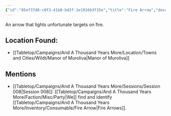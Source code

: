 ```yaml
---
{"id":"85ef37d8-c0f3-41b8-bd3f-1e1016b3f15e","title":"Fire Arrow","description":"An arrow that lights unfortunate targets on fire.","isInCurrentInventory":true,"isProscribed":false,"amountHeld":2,"causeOfConsumption":"null","publish":true,"date_created":"Thursday, April 11th 2024, 10:49:44 pm","date_modified":"Friday, April 26th 2024, 11:23:02 pm","editing_lock":false,"live_preview":true,"cssclasses":["mado-heading"],"path":"Tabletop/Campaigns/And A Thousand Years More/Inventory/Consumable/Fire Arrow.md","permalink":"/tabletop/campaigns/and-a-thousand-years-more/inventory/consumable/fire-arrow/","PassFrontmatter":true}
---
```



An arrow that lights unfortunate targets on fire.

## Location Found:

- [[Tabletop/Campaigns/And A Thousand Years More/Location/Towns and Cities/Wildt/Manor of Muroliva\|Manor of Muroliva]]

## Mentions

- [[Tabletop/Campaigns/And A Thousand Years More/Sessions/Session 008\|Session 008]]: [[Tabletop/Campaigns/And A Thousand Years More/Faction/Misc/Party\|We]] find and identify [[Tabletop/Campaigns/And A Thousand Years More/Inventory/Consumable/Fire Arrow\|Fire Arrows]].

